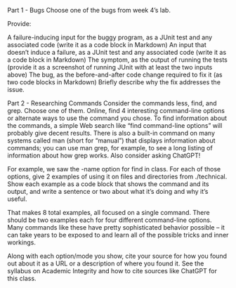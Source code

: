 Part 1 - Bugs
Choose one of the bugs from week 4’s lab.

Provide:

A failure-inducing input for the buggy program, as a JUnit test and any associated code (write it as a code block in Markdown)
An input that doesn’t induce a failure, as a JUnit test and any associated code (write it as a code block in Markdown)
The symptom, as the output of running the tests (provide it as a screenshot of running JUnit with at least the two inputs above)
The bug, as the before-and-after code change required to fix it (as two code blocks in Markdown)
Briefly describe why the fix addresses the issue.

Part 2 - Researching Commands
Consider the commands less, find, and grep. 
Choose one of them. Online, find 4 interesting command-line options or alternate ways to use the command you chose. 
To find information about the commands, a simple Web search like “find command-line options” will probably give decent results. 
There is also a built-in command on many systems called man (short for “manual”) that displays information about commands; 
you can use man grep, for example, to see a long listing of information about how grep works. Also consider asking ChatGPT!

For example, we saw the -name option for find in class. 
For each of those options, give 2 examples of using it on files and directories from ./technical. 
Show each example as a code block that shows the command and its output, and write a sentence or two about what it’s doing and why it’s useful.

That makes 8 total examples, all focused on a single command. There should be two examples each for four different command-line options. 
Many commands like these have pretty sophisticated behavior possible – it can take years to be exposed to and learn all of the possible tricks and inner workings.

Along with each option/mode you show, cite your source for how you found out about it as a URL or a description of where you found it. 
See the syllabus on Academic Integrity and how to cite sources like ChatGPT for this class.
